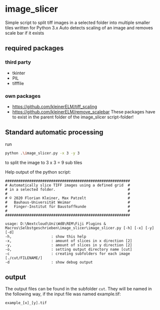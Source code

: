 # image_slicer

Simple script to split tiff images in a selected folder into multiple smaller tiles 
written for Python 3.x
Auto detects scaling of an image and removes scale bar if it exists

## required packages

### third party

- tkinter
- PIL
- tifffile

### own packages

- https://github.com/kleinerELM/tiff_scaling
- https://github.com/kleinerELM/remove_scalebar
These packages have to exist in the parent folder of the image_slicer script-folder!

## Standard automatic processing

run 
```bash
python .\image_slicer.py -x 3 -y 3
```
to split the image to 3 x 3 = 9 sub tiles

Help output of the python script:

```
#########################################################
# Automatically slice TIFF images using a defined grid  #
# in a selected folder.                                 #
#                                                       #
# © 2020 Florian Kleiner, Max Patzelt                   #
#   Bauhaus-Universität Weimar                          #
#   Finger-Institut für Baustoffkunde                   #
#                                                       #
#########################################################

usage: D:\Nextcloud\Uni\WdB\REM\Fiji Plugins & Macros\Selbstgeschrieben\image_slicer\image_slicer.py [-h] [-x] [-y] [-d]
-h,                  : show this help
-x,                  : amount of slices in x direction [2]
-y,                  : amount of slices in y direction [2]
-o,                  : setting output directory name [cut]
-c                   : creating subfolders for each image [./cut/FILENAME/]
-d                   : show debug output
```

## output

The output files can be found in the subfolder `cut`. They will be named in the following way, if the input file was named example.tif:

```
example_[x]_[y].tif
```